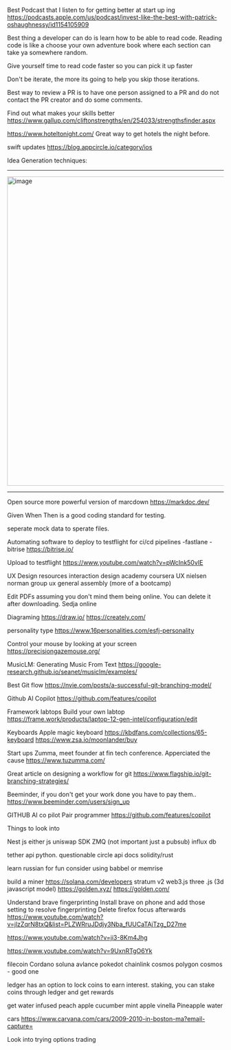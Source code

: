 Best Podcast that I listen to for getting better at start up ing
https://podcasts.apple.com/us/podcast/invest-like-the-best-with-patrick-oshaughnessy/id1154105909

Best thing a developer can do is learn how to be able to read code. Reading code is like a choose your own adventure book where each section can take ya somewhere random.

Give yourself time to read code faster so you can pick it up faster

Don't be iterate, the more its going to help you skip those iterations. 

Best way to review a PR is to have one person assigned to a PR and do not contact the PR creator and do some comments.


Find out what makes your skills better
https://www.gallup.com/cliftonstrengths/en/254033/strengthsfinder.aspx

https://www.hoteltonight.com/
Great way to get hotels the night before.

swift updates
https://blog.appcircle.io/category/ios

Idea Generation techniques:

--------------------------------
<img width="719" alt="image" src="https://user-images.githubusercontent.com/16872771/235682975-1e534103-2a44-4d2f-ad3d-ca8bf606ada3.png">




--------------------------------
Open source more powerful version of marcdown
https://markdoc.dev/


Given When Then is a good coding standard for testing. 

seperate mock data to sperate files.

Automating software to deploy to testflight for ci/cd pipelines
-fastlane
-bitrise
https://bitrise.io/



Upload to testflight
https://www.youtube.com/watch?v=pWcInk50vIE

UX Design resources
interaction design academy
coursera UX
nielsen norman group ux
general assembly (more of a bootcamp)

Edit PDFs assuming you don't mind them being online. You can delete it after downloading.
Sedja online

Diagraming
https://draw.io/
https://creately.com/

personality type
https://www.16personalities.com/esfj-personality

Control your mouse by looking at your screen
https://precisiongazemouse.org/

MusicLM: Generating Music From Text
https://google-research.github.io/seanet/musiclm/examples/

Best Git flow
https://nvie.com/posts/a-successful-git-branching-model/

Github AI Copilot
https://github.com/features/copilot

Framework labtops
Build your own labtop
https://frame.work/products/laptop-12-gen-intel/configuration/edit

Keyboards
Apple magic keyboard 
https://kbdfans.com/collections/65-keyboard
https://www.zsa.io/moonlander/buy

Start ups
Zumma, meet founder at fin tech conference. Apperciated the cause
https://www.tuzumma.com/

Great article on designing a workflow for git
https://www.flagship.io/git-branching-strategies/

Beeminder, if you don't get your work done you have to pay them..
https://www.beeminder.com/users/sign_up

GITHUB AI co pilot
Pair programmer
https://github.com/features/copilot

Things to look into

Nest js
either js
uniswap SDK
ZMQ (not important just a pubsub)
influx db


tether api python. questionable
circle api docs
solidity/rust


learn russian for fun
consider using babbel or memrise

build a miner
https://solana.com/developers
stratum v2
web3.js
three .js (3d javascript model)
https://golden.xyz/
https://golden.com/

Understand brave fingerprinting Install brave on phone and add those setting to resolve fingerprinting Delete firefox focus afterwards
https://www.youtube.com/watch?v=jlzZqrN8txQ&list=PLZWRruJDdjy3Nba_fUUCaTAjTzg_D27me

https://www.youtube.com/watch?v=ji3-8Km4Jhg

https://www.youtube.com/watch?v=9UxnRTgO6Yk


filecoin
Cordano
soluna
avlance 
pokedot
chainlink 
cosmos
polygon
cosmos - good one 

ledger has an option to lock coins to earn interest. 
staking, you can stake coins through ledger and get rewards

get water infused 
peach apple
cucumber mint
apple vinella
Pineapple water

cars
https://www.carvana.com/cars/2009-2010-in-boston-ma?email-capture=

Look into trying options trading


